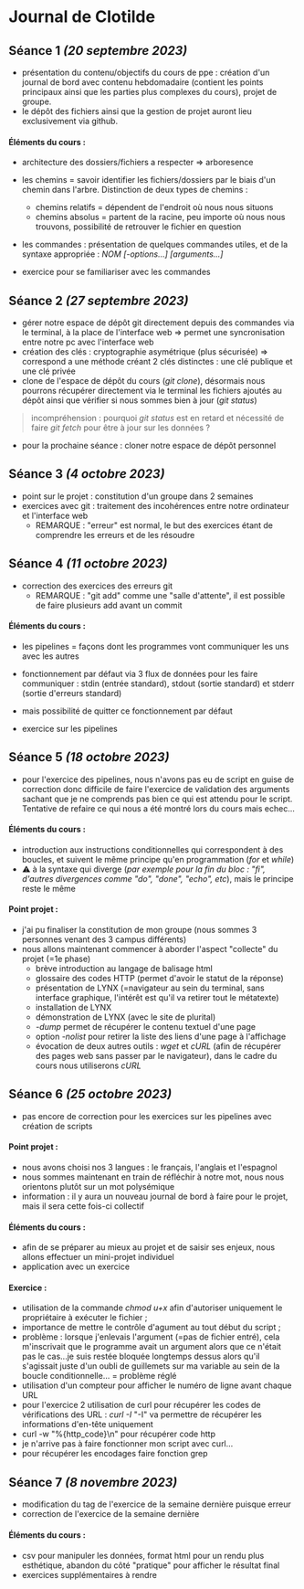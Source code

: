 # Journal de Clotilde
## Séance 1 _(20 septembre 2023)_

+ présentation du contenu/objectifs du cours de ppe : création d'un journal de bord avec contenu hebdomadaire (contient les points principaux ainsi que les parties plus complexes du cours), projet de groupe.
+ le dépôt des fichiers ainsi que la gestion de projet auront lieu exclusivement via github.

#### Éléments du cours :
+ architecture des dossiers/fichiers a respecter => arboresence
+ les chemins = savoir identifier les fichiers/dossiers par le biais d'un chemin dans l'arbre.
  Distinction de deux types de chemins :
  - chemins relatifs = dépendent de l'endroit où nous nous situons
  - chemins absolus = partent de la racine, peu importe où nous nous trouvons, possibilité de retrouver le fichier en question

+ les commandes : présentation de quelques commandes utiles, et de la syntaxe appropriée : _NOM [-options...] [arguments...]_
+ exercice pour se familiariser avec les commandes


## Séance 2 _(27 septembre 2023)_

+ gérer notre espace de dépôt git directement depuis des commandes via le terminal, à la place de l'interface web => permet une syncronisation entre notre pc avec l'interface web
+ création des clés : cryptographie asymétrique (plus sécurisée) => correspond a une méthode créant 2 clés distinctes : une clé publique et une clé privée
+ clone de l'espace de dépôt du cours (_git clone_), désormais nous pourrons récupérer directement via le terminal les fichiers ajoutés au dépôt ainsi que vérifier si nous sommes bien à jour (_git status_)
  
> incompréhension : pourquoi _git status_ est en retard et nécessité de faire _git fetch_ pour être à jour sur les données ?
    
+ pour la prochaine séance : cloner notre espace de dépôt personnel


## Séance 3 _(4 octobre 2023)_

+ point sur le projet : constitution d'un groupe dans 2 semaines
+ exercices avec git : traitement des incohérences entre notre ordinateur et l'interface web
  - REMARQUE : "erreur" est normal, le but des exercices étant de comprendre les erreurs et de les résoudre
 

## Séance 4 _(11 octobre 2023)_

+ correction des exercices des erreurs git
  - REMARQUE : "git add" comme une "salle d'attente", il est possible de faire plusieurs add avant un commit
  
#### Éléments du cours :
+ les pipelines = façons dont les programmes vont communiquer les uns avec les autres
+ fonctionnement par défaut via 3 flux de données pour les faire communiquer : stdin (entrée standard), stdout (sortie standard) et stderr (sortie d'erreurs standard)
+ mais possibilité de quitter ce fonctionnement par défaut
  
+ exercice sur les pipelines

## Séance 5 _(18 octobre 2023)_
+ pour l'exercice des pipelines, nous n'avons pas eu de script en guise de correction donc difficile de faire l'exercice de validation des arguments sachant que je ne comprends pas bien ce qui est attendu pour le script. Tentative de refaire ce qui nous a été montré lors du cours mais echec...

#### Éléments du cours :
+ introduction aux instructions conditionnelles qui correspondent à des boucles, et suivent le même principe qu'en programmation (_for_ et _while_)
+ ⚠️ à la syntaxe qui diverge (_par exemple pour la fin du bloc : "fi", d'autres divergences comme "do", "done", "echo", etc_), mais le principe reste le même

#### Point projet :
+ j'ai pu finaliser la constitution de mon groupe (nous sommes 3 personnes venant des 3 campus différents)
+ nous allons maintenant commencer à aborder l'aspect "collecte" du projet (=1e phase)
  - brève introduction au langage de balisage html
  - glossaire des codes HTTP (permet d'avoir le statut de la réponse)
  - présentation de LYNX (=navigateur au sein du terminal, sans interface graphique, l'intérêt est qu'il va retirer tout le métatexte)
  - installation de LYNX
  - démonstration de LYNX (avec le site de plurital)
  - _-dump_ permet de récupérer le contenu textuel d'une page
  - option _-nolist_ pour retirer la liste des liens d'une page à l'affichage
  - évocation de deux autres outils : _wget_ et _cURL_ (afin de récupérer des pages web sans passer par le navigateur), dans le cadre du cours nous utiliserons _cURL_

## Séance 6 _(25 octobre 2023)_
+ pas encore de correction pour les exercices sur les pipelines avec création de scripts

#### Point projet :
- nous avons choisi nos 3 langues : le français, l'anglais et l'espagnol
- nous sommes maintenant en train de réfléchir à notre mot, nous nous orientons plutôt sur un mot polysémique
- information : il y aura un nouveau journal de bord à faire pour le projet, mais il sera cette fois-ci collectif 

#### Éléments du cours :
+ afin de se préparer au mieux au projet et de saisir ses enjeux, nous allons effectuer un mini-projet individuel
+ application avec un exercice

#### Exercice :
+ utilisation de la commande _chmod u+x_ afin d'autoriser uniquement le propriétaire à exécuter le fichier ;
+  importance de mettre le contrôle d'agument au tout début du script ;
+  problème : lorsque j'enlevais l'argument (=pas de fichier entré), cela m'inscrivait que le programme avait un argument alors que ce n'était pas le cas...je suis restée bloquée longtemps dessus alors qu'il s'agissait juste d'un oubli de guillemets sur ma variable au sein de la boucle conditionnelle... = problème réglé 
+  utilisation d'un compteur pour afficher le numéro de ligne avant chaque URL
+  pour l'exercice 2 utilisation de curl pour récupérer les codes de vérifications des URL : _curl -I <url>_ "-I" va permettre de récupérer les informations d'en-tête uniquement
+  curl -w "%{http_code}\n" pour récupérer code http
+  je n'arrive pas à faire fonctionner mon script avec curl...
+  pour récupérer les encodages faire fonction grep

  
## Séance 7 _(8 novembre 2023)_
+ modification du tag de l'exercice de la semaine dernière puisque erreur
+ correction de l'exercice de la semaine dernière

#### Éléments du cours :
+ csv pour manipuler les données, format html pour un rendu plus esthétique, abandon du côté "pratique" pour afficher le résultat final
+ exercices supplémentaires à rendre


